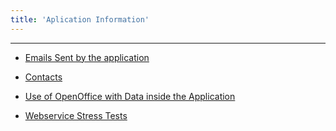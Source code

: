 ```yaml
---
title: 'Aplication Information'
---
```

---

- [Emails Sent by the application](./01.emailssent)

- [Contacts](./02.contacts)

- [Use of OpenOffice with Data inside the Application](./03.openoffice_integrations)

- [Webservice Stress Tests](./04.rest_stress_tests)